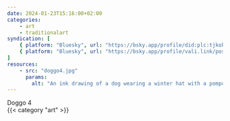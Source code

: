 ```yaml
---
date: 2024-01-23T15:16:00+02:00
categories:
    - art
    - traditionalart
syndication: [
    { platform: "Bluesky", url: "https://bsky.app/profile/did:plc:tjkokzqdnfzzlaxdjjzzzi5b/post/3kjnqgtna6u2b", hidden: true },
    { platform: "Bluesky", url: "https://bsky.app/profile/vali.link/post/3kjnqgtna6u2b" }
]
resources:
    - src: "doggo4.jpg"
      params:
        alt: "An ink drawing of a dog wearing a winter hat with a pompom"
---
```

Doggo 4<br>
{{< category "art" >}}
